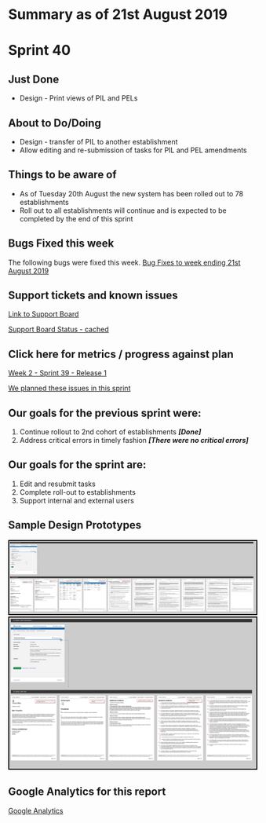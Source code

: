 # Summary as of 21st August 2019 

# Sprint 40

## Just Done
* Design - Print views of PIL and PELs 

## About to Do/Doing
* Design - transfer of PIL to another establishment
* Allow editing and re-submission of tasks for PIL and PEL amendments

## Things to be aware of
* As of Tuesday 20th August the new system has been rolled out to 78 establishments
* Roll out to all establishments will continue and is expected to be completed by the end of this sprint

## Bugs Fixed this week
The following bugs were fixed this week.
[Bug Fixes to week ending 21st August 2019](graphs/bugs21082019.jpg)

## Support tickets and known issues
[Link to Support Board](https://jira.digital.homeoffice.gov.uk/secure/RapidBoard.jspa?rapidView=331&selectedIssue=ALS-47)

[Support Board Status - cached](graphs/supportBoard21082019.jpg)

## Click here for metrics / progress against plan
[Week 2 - Sprint 39 - Release 1](graphs/progress21082019.png)

[We planned these issues in this sprint](graphs/sprint21082019.png)

## Our goals for the previous sprint were:
1. Continue rollout to 2nd cohort of establishments ***[Done]***
2. Address critical errors in timely fashion ***[There were no critical errors]***


## Our goals for the sprint are:
1. Edit and resubmit tasks 
2. Complete roll-out to establishments 
3. Support internal and external users

## Sample Design Prototypes
<a href="graphs/proto1_21082019.png"><img src="graphs/proto1_21082019.png" alt="HTML5 Icon" width="600" style="border:2px solid black"></a>
<br>
<a href="graphs/proto2_21082019.png"><img src="graphs/proto2_21082019.png" alt="HTML5 Icon" width="600" style="border:2px solid black"></a>
<br>

## Google Analytics for this report
[Google Analytics](graphs/GA21082019.jpg)

